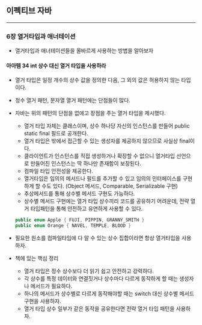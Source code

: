 이펙티브 자바
-------------

---

### 6장 열거타입과 애너테이션

-	열거타입과 애너테이션들을 올바르게 사용하는 방법을 알아보자

#### 아아템 34 int 상수 대신 열거 타입을 사용하라

-	열거 타입은 일정 개수의 상수 값을 정의한 다음, 그 외의 값은 허용하지 않는 타입이다.

-	정수 열거 패턴, 문자열 열거 패턴에는 단점들이 많다.

-	자바는 위의 패턴의 단점을 없애고 장점을 주는 열거 타입을 제시했다.

	-	열거 타입 자체는 클래스이며, 상수 하나당 자신의 인스턴스를 만들어 public static final 필드로 공개한다.
	-	열거 타입은 밖에서 접근할 수 있는 생성자를 제공하지 않으므로 사실상 final이다.
	-	클라이언트가 인스턴스를 직접 생성하거나 확장할 수 없으니 열거타입 선언으로 만들어진 인스턴스는 딱 하나만 존재함이 보장된다.
	-	컴파일 타입 안전성을 제공한다.
	-	열거타입은 임의의 메서드나 필드를 추가할 수 있고 임의의 인터페이스를 구현하게 할 수도 있다. (Object 메서드, Comparable, Serializable 구현)
	-	추상메서드를 통해 상수별 메서드 구현도 가능하다.
	-	상수별 메서드 구현에는 열거 타입 상수끼리 코드를 공유하기 어려운데, 전략 열거 타입패턴을 통해 안전하고 유연하게 사용할 수 있다.

	```java
	public enum Apple { FUJI, PIPPIN, GRANNY_SMITH }
	public enum Orange { NAVEL, TEMPLE, BLOOD }
	```

-	필요한 원소를 컴파일타임에 다 알 수 있는 상수 집합이라면 항상 열거타입을 사용하자.

-	책에 있는 핵심 정리

	-	열거 타입은 정수 상수보다 더 읽기 쉽고 안전하고 강력하다.
	-	각 상수를 특정 데이터와 연결짓거나 상수마다 다르게 동작하게 할 때는 생성자나 메서드가 필요하다.
	-	하나의 메서드가 상수별로 다르게 동작해야할 때는 switch 대신 상수별 메서드 구현을 사용하자.
	-	열거 타입 상수 일부가 같은 동작을 공유한다면 전략 열거 타입 패턴을 사용하자.
